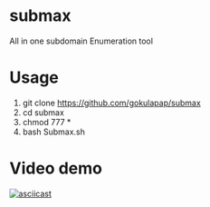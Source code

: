 # submax
All in one subdomain Enumeration tool

# Usage
1) git clone https://github.com/gokulapap/submax
2) cd submax
3) chmod 777 *
4) bash Submax.sh

# Video demo
[![asciicast](https://asciinema.org/a/h9tAC0XfNeRcxvGErCbGYSUlk.png)](https://asciinema.org/a/h9tAC0XfNeRcxvGErCbGYSUlk)
